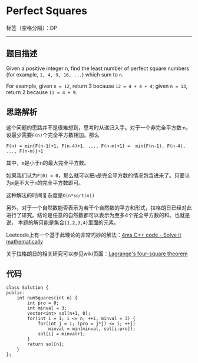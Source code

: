 ﻿# Perfect Squares

标签（空格分隔）：DP

---
## 题目描述

Given a positive integer n, find the least number of perfect square numbers (for example, `1, 4, 9, 16, ...`) which sum to `n`.

For example, given `n = 12`, return 3 because `12 = 4 + 4 + 4`; given `n = 13`, return 2 because `13 = 4 + 9`. 

## 思路解析

这个问题的思路并不是很难想到，思考时从递归入手。对于一个非完全平方数·`n`，设最少需要`F(n)`个完全平方数相加。那么

`F(n) = min{F(n-1)+1, F(n-4)+1, ..., F(n-m)+1} =  min{F(n-1), F(n-4), ..., F(n-m)}+1`

其中，`m`是小于n的最大完全平方数。

如果我们认为`F(0) = 0`，那么就可以把`n`是完全平方数的情况包含进来了。只要认为`m`是不大于`n`的完全平方数即可。

这种解法的时间复杂度是`O(n*sqrt(n))`

另外，对于一个自然数能否表示为若干个自然数的平方和形式，拉格朗日已经对此进行了研究。结论是任意的自然数都可以表示为至多4个完全平方数的和。也就是说， 本题的解只能是集合`{1,2,3,4}`里面的元素。

Leetcode上有一个基于此理论的非常巧妙的解法：[4ms C++ code - Solve it mathematically](https://leetcode.com/discuss/57066/4ms-c-code-solve-it-mathematically)

关于拉格朗日的相关研究可以参见wiki页面：[Lagrange's four-square theorem](https://en.wiki2.org/wiki/Lagrange's_four-square_theorem)

## 代码

```
class Solution {
public:
    int numSquares(int n) {
        int pro = 0;
        int minval = 3;
        vector<int> sol(n+1, 0);
        for(int i = 1; i <= n; ++i, minval = 3) {
            for(int j = 1; (pro = j*j) <= i; ++j)
                minval = min(minval, sol[i-pro]);
            sol[i] = minval+1;
        }
        return sol[n];
    }
};
```



